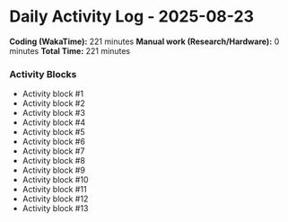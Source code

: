# Daily Activity Log - 2025-08-23

**Coding (WakaTime):** 221 minutes
**Manual work (Research/Hardware):** 0 minutes
**Total Time:** 221 minutes

### Activity Blocks
- Activity block #1
- Activity block #2
- Activity block #3
- Activity block #4
- Activity block #5
- Activity block #6
- Activity block #7
- Activity block #8
- Activity block #9
- Activity block #10
- Activity block #11
- Activity block #12
- Activity block #13
